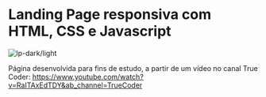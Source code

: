# Landing Page responsiva com HTML, CSS e Javascript

![lp-dark/light](https://github.com/SantiVinius/landingpag-responsive-dark-light-/blob/main/img/project.gif?raw=true)

Página desenvolvida para fins de estudo, a partir de um vídeo no canal True Coder: https://www.youtube.com/watch?v=RaITAxEdTDY&ab_channel=TrueCoder
